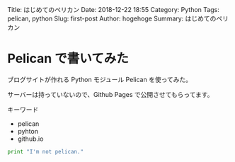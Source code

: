 Title: はじめてのペリカン
Date: 2018-12-22 18:55
Category: Python
Tags: pelican, python
Slug: first-post
Author: hogehoge
Summary: はじめてのペリカン

# Pelican で書いてみた

ブログサイトが作れる Python モジュール Pelican を使ってみた。

サーバーは持っていないので、Github Pages で公開させてもらってます。

キーワード

- pelican
- pyhton
- github.io

 ```python
 print "I'm not pelican."
 ```
